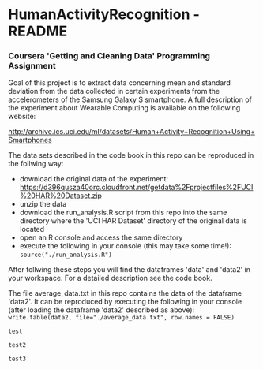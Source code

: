 # HumanActivityRecognition - README

### Coursera 'Getting and Cleaning Data' Programming Assignment

Goal of this project is to extract data concerning mean and standard deviation from the data collected in certain experiments from the accelerometers of the Samsung Galaxy S smartphone. A full description of the experiment about Wearable Computing is available on the following website:

http://archive.ics.uci.edu/ml/datasets/Human+Activity+Recognition+Using+Smartphones

The data sets described in the code book in this repo can be reproduced in the follwing way:
+ download the original data of the experiment:  
      https://d396qusza40orc.cloudfront.net/getdata%2Fprojectfiles%2FUCI%20HAR%20Dataset.zip
+ unzip the data
+ download the run_analysis.R script from this repo into the same directory where the 'UCI HAR Dataset' directory of the original data is located
+ open an R console and access the same directory
+ execute the following in your console (this may take some time!):   
      ```
      source("./run_analysis.R")
      ```

After follwing these steps you will find the dataframes 'data' and 'data2' in your workspace. For a detailed description see the code book.

The file average_data.txt in this repo contains the data of the dataframe 'data2'. It can be reproduced by executing the following in your console (after loading the dataframe 'data2' described as above):  
            ```
            write.table(data2, file="./average_data.txt", row.names = FALSE)
            ```

`test`

``test2``

```test3```
